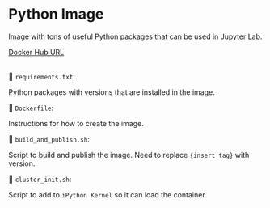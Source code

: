 # Python Image

Image with tons of useful Python packages that can be used in Jupyter Lab. 

[Docker Hub URL](https://hub.docker.com/repository/docker/yraghav97/python-image)
<br>
<br>

📄 `requirements.txt`: 

Python packages with versions that are installed in the image. 

📄 `Dockerfile`: 

Instructions for how to create the image. 

📄 `build_and_publish.sh`: 

Script to build and publish the image. 
Need to replace `{insert tag}` with version. 

📄 `cluster_init.sh`: 

Script to add to `iPython Kernel` so it can load the container. 
